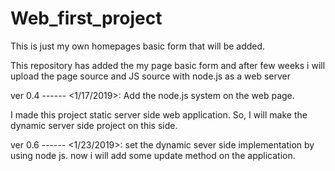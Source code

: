# Web_first_project
This is just my own homepages basic form that will be added.

This repository has added the my page basic form and after few weeks i will upload the page source and JS source with node.js as a web server



ver 0.4 ------ <1/17/2019>: Add the node.js system on the web page.


I made this project static server side web application. So, I will make the dynamic server side project on this side.


ver 0.6 ------ <1/23/2019>: set the dynamic sever side implementation by using node js. now i will add some update method on the application.
